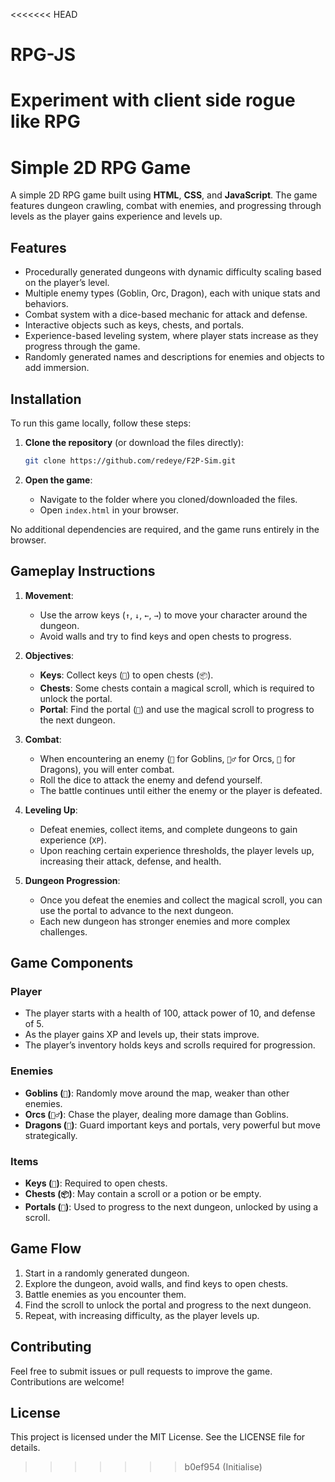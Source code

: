 <<<<<<< HEAD
# RPG-JS
Experiment with client side rogue like RPG
=======
# Simple 2D RPG Game

A simple 2D RPG game built using **HTML**, **CSS**, and **JavaScript**. The game features dungeon crawling, combat with enemies, and progressing through levels as the player gains experience and levels up.

## Features
- Procedurally generated dungeons with dynamic difficulty scaling based on the player’s level.
- Multiple enemy types (Goblin, Orc, Dragon), each with unique stats and behaviors.
- Combat system with a dice-based mechanic for attack and defense.
- Interactive objects such as keys, chests, and portals.
- Experience-based leveling system, where player stats increase as they progress through the game.
- Randomly generated names and descriptions for enemies and objects to add immersion.

## Installation
To run this game locally, follow these steps:

1. **Clone the repository** (or download the files directly):
   ```bash
   git clone https://github.com/redeye/F2P-Sim.git
   ```

2. **Open the game**:
   - Navigate to the folder where you cloned/downloaded the files.
   - Open `index.html` in your browser.

No additional dependencies are required, and the game runs entirely in the browser.

## Gameplay Instructions

1. **Movement**:
   - Use the arrow keys (`↑`, `↓`, `←`, `→`) to move your character around the dungeon.
   - Avoid walls and try to find keys and open chests to progress.

2. **Objectives**:
   - **Keys**: Collect keys (`🔑`) to open chests (`📦`).
   - **Chests**: Some chests contain a magical scroll, which is required to unlock the portal.
   - **Portal**: Find the portal (`🚪`) and use the magical scroll to progress to the next dungeon.

3. **Combat**:
   - When encountering an enemy (`👺` for Goblins, `🧟‍♂️` for Orcs, `🐉` for Dragons), you will enter combat.
   - Roll the dice to attack the enemy and defend yourself.
   - The battle continues until either the enemy or the player is defeated.

4. **Leveling Up**:
   - Defeat enemies, collect items, and complete dungeons to gain experience (`XP`).
   - Upon reaching certain experience thresholds, the player levels up, increasing their attack, defense, and health.

5. **Dungeon Progression**:
   - Once you defeat the enemies and collect the magical scroll, you can use the portal to advance to the next dungeon.
   - Each new dungeon has stronger enemies and more complex challenges.

## Game Components

### Player
- The player starts with a health of 100, attack power of 10, and defense of 5.
- As the player gains XP and levels up, their stats improve.
- The player’s inventory holds keys and scrolls required for progression.

### Enemies
- **Goblins (`👺`)**: Randomly move around the map, weaker than other enemies.
- **Orcs (`🧟‍♂️`)**: Chase the player, dealing more damage than Goblins.
- **Dragons (`🐉`)**: Guard important keys and portals, very powerful but move strategically.

### Items
- **Keys (`🔑`)**: Required to open chests.
- **Chests (`📦`)**: May contain a scroll or a potion or be empty.
- **Portals (`🚪`)**: Used to progress to the next dungeon, unlocked by using a scroll.

## Game Flow
1. Start in a randomly generated dungeon.
2. Explore the dungeon, avoid walls, and find keys to open chests.
3. Battle enemies as you encounter them.
4. Find the scroll to unlock the portal and progress to the next dungeon.
5. Repeat, with increasing difficulty, as the player levels up.


## Contributing
Feel free to submit issues or pull requests to improve the game. Contributions are welcome!

## License
This project is licensed under the MIT License. See the LICENSE file for details.

>>>>>>> b0ef954 (Initialise)
